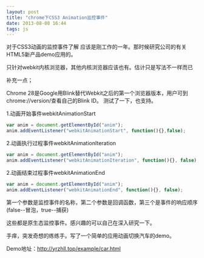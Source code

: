 ```yaml
---
layout: post
title: "chrome下CSS3 Animation监控事件"
date: 2013-08-08 16:44
tags: js
---
```

对于CSS3动画的监控事件了解 应该是刚工作的一年。那时候研究公司的有关HTML5新产品demo应用的。
   
只针对webkit内核浏览器，其他内核浏览器应该也有。估计只是写法不一样而已
   
补充一点；

Chrome 28是Google用Blink替代Webkit之后的第一个浏览器版本，用户可到chrome://version/查看自己的Blink ID。
测试了一下，也支持。
   
1.动画开始事件<span class="stress">webkitAnimationStart</span>
```javascript
var anim = document.getElementById("anim");
anim.addEventListener("webkitAnimationStart", function(){},false);
```

<!-- more -->

2.动画执行过程事件<span class="stress">webkitAnimationIteration</span>
```javascript
var anim = document.getElementById("anim");
anim.addEventListener("webkitAnimationIteration", function(){}, false);
```

2.动画结束过程事件<span class="stress">webkitAnimationEnd</span>
```javascript
var anim = document.getElementById("anim");
anim.addEventListener("webkitAnimationEnd", function(){}, false);
```

第一个参数是监控事件的名称，第二个参数是回调函数，第三个是事件的响应顺序(false--冒泡，true--捕获)

这些都是原生态监控事件。感兴趣的可以自己在深入研究一下。

手痒，突发奇想的练练手。写了一个简单的应用动画切换汽车的demo。

Demo地址：<a href="http://yrzhll.top/example/car.html" target="_blank">http://yrzhll.top/example/car.html</a>